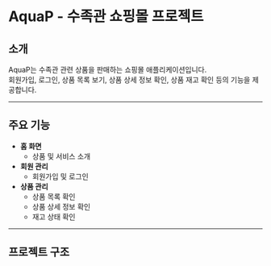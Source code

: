 # AquaP - 수족관 쇼핑몰 프로젝트

## 소개
AquaP는 수족관 관련 상품을 판매하는 쇼핑몰 애플리케이션입니다.  
회원가입, 로그인, 상품 목록 보기, 상품 상세 정보 확인, 상품 재고 확인 등의 기능을 제공합니다.

---

## 주요 기능
- **홈 화면**
  - 상품 및 서비스 소개
- **회원 관리**
  - 회원가입 및 로그인
- **상품 관리**
  - 상품 목록 확인
  - 상품 상세 정보 확인
  - 재고 상태 확인

---

## 프로젝트 구조
